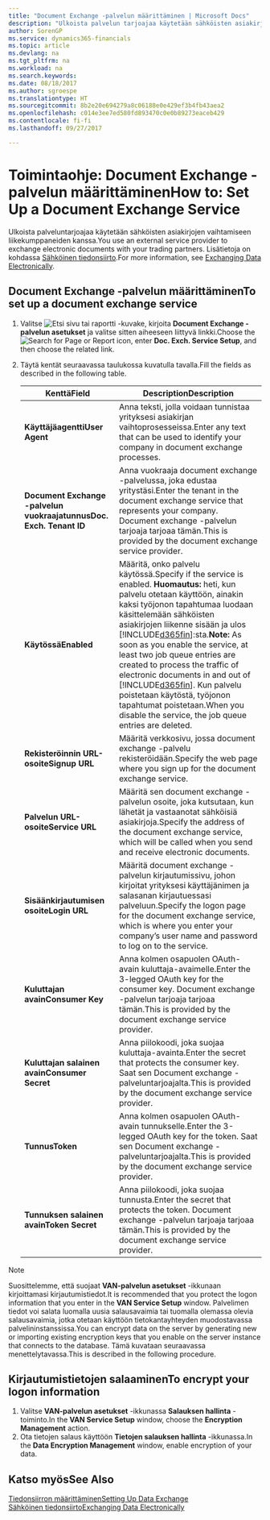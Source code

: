 ```yaml
---
title: "Document Exchange -palvelun määrittäminen | Microsoft Docs"
description: "Ulkoista palvelun tarjoajaa käytetään sähköisten asiakirjojen vaihtamiseen liikekumppaneiden kanssa."
author: SorenGP
ms.service: dynamics365-financials
ms.topic: article
ms.devlang: na
ms.tgt_pltfrm: na
ms.workload: na
ms.search.keywords: 
ms.date: 08/18/2017
ms.author: sgroespe
ms.translationtype: HT
ms.sourcegitcommit: 8b2e20e694279a8c06188e0e429ef3b4fb43aea2
ms.openlocfilehash: c014e3ee7ed580fd893470c0e0b89273eaceb429
ms.contentlocale: fi-fi
ms.lasthandoff: 09/27/2017

---
```

# <a name="how-to-set-up-a-document-exchange-service"></a><span data-ttu-id="1acec-103">Toimintaohje: Document Exchange -palvelun määrittäminen</span><span class="sxs-lookup"><span data-stu-id="1acec-103">How to: Set Up a Document Exchange Service</span></span>
<span data-ttu-id="1acec-104">Ulkoista palveluntarjoajaa käytetään sähköisten asiakirjojen vaihtamiseen liikekumppaneiden kanssa.</span><span class="sxs-lookup"><span data-stu-id="1acec-104">You use an external service provider to exchange electronic documents with your trading partners.</span></span> <span data-ttu-id="1acec-105">Lisätietoja on kohdassa [Sähköinen tiedonsiirto](across-data-exchange.md).</span><span class="sxs-lookup"><span data-stu-id="1acec-105">For more information, see [Exchanging Data Electronically](across-data-exchange.md).</span></span>  

## <a name="to-set-up-a-document-exchange-service"></a><span data-ttu-id="1acec-106">Document Exchange -palvelun määrittäminen</span><span class="sxs-lookup"><span data-stu-id="1acec-106">To set up a document exchange service</span></span>  
1. <span data-ttu-id="1acec-107">Valitse ![Etsi sivu tai raportti](media/ui-search/search_small.png "Etsi sivu tai raportti -kuvake") -kuvake, kirjoita **Document Exchange -palvelun asetukset** ja valitse sitten aiheeseen liittyvä linkki.</span><span class="sxs-lookup"><span data-stu-id="1acec-107">Choose the ![Search for Page or Report](media/ui-search/search_small.png "Search for Page or Report icon") icon, enter **Doc. Exch. Service Setup**, and then choose the related link.</span></span>  
2. <span data-ttu-id="1acec-108">Täytä kentät seuraavassa taulukossa kuvatulla tavalla.</span><span class="sxs-lookup"><span data-stu-id="1acec-108">Fill the fields as described in the following table.</span></span>  

    |<span data-ttu-id="1acec-109">Kenttä</span><span class="sxs-lookup"><span data-stu-id="1acec-109">Field</span></span>|<span data-ttu-id="1acec-110">Description</span><span class="sxs-lookup"><span data-stu-id="1acec-110">Description</span></span>|  
    |---------------------------------|---------------------------------------|  
    |<span data-ttu-id="1acec-111">**Käyttäjäagentti**</span><span class="sxs-lookup"><span data-stu-id="1acec-111">**User Agent**</span></span>|<span data-ttu-id="1acec-112">Anna teksti, jolla voidaan tunnistaa yrityksesi asiakirjan vaihtoprosesseissa.</span><span class="sxs-lookup"><span data-stu-id="1acec-112">Enter any text that can be used to identify your company in document exchange processes.</span></span>|  
    |<span data-ttu-id="1acec-113">**Document Exchange -palvelun vuokraajatunnus**</span><span class="sxs-lookup"><span data-stu-id="1acec-113">**Doc. Exch. Tenant ID**</span></span>|<span data-ttu-id="1acec-114">Anna vuokraaja document exchange -palvelussa, joka edustaa yritystäsi.</span><span class="sxs-lookup"><span data-stu-id="1acec-114">Enter the tenant in the document exchange service that represents your company.</span></span> <span data-ttu-id="1acec-115">Document exchange -palvelun tarjoaja tarjoaa tämän.</span><span class="sxs-lookup"><span data-stu-id="1acec-115">This is provided by the document exchange service provider.</span></span>|  
    |<span data-ttu-id="1acec-116">**Käytössä**</span><span class="sxs-lookup"><span data-stu-id="1acec-116">**Enabled**</span></span>|<span data-ttu-id="1acec-117">Määritä, onko palvelu käytössä.</span><span class="sxs-lookup"><span data-stu-id="1acec-117">Specify if the service is enabled.</span></span> <span data-ttu-id="1acec-118">**Huomautus:** heti, kun palvelu otetaan käyttöön, ainakin kaksi työjonon tapahtumaa luodaan käsittelemään sähköisten asiakirjojen liikenne sisään ja ulos [!INCLUDE[d365fin](includes/d365fin_md.md)]:sta.</span><span class="sxs-lookup"><span data-stu-id="1acec-118">**Note:**  As soon as you enable the service, at least two job queue entries are created to process the traffic of electronic documents in and out of [!INCLUDE[d365fin](includes/d365fin_md.md)].</span></span> <span data-ttu-id="1acec-119">Kun palvelu poistetaan käytöstä, työjonon tapahtumat poistetaan.</span><span class="sxs-lookup"><span data-stu-id="1acec-119">When you disable the service, the job queue entries are deleted.</span></span>|  
    |<span data-ttu-id="1acec-120">**Rekisteröinnin URL-osoite**</span><span class="sxs-lookup"><span data-stu-id="1acec-120">**Signup URL**</span></span>|<span data-ttu-id="1acec-121">Määritä verkkosivu, jossa document exchange -palvelu rekisteröidään.</span><span class="sxs-lookup"><span data-stu-id="1acec-121">Specify the web page where you sign up for the document exchange service.</span></span>|  
    |<span data-ttu-id="1acec-122">**Palvelun URL-osoite**</span><span class="sxs-lookup"><span data-stu-id="1acec-122">**Service URL**</span></span>|<span data-ttu-id="1acec-123">Määritä sen document exchange -palvelun osoite, joka kutsutaan, kun lähetät ja vastaanotat sähköisiä asiakirjoja.</span><span class="sxs-lookup"><span data-stu-id="1acec-123">Specify the address of the document exchange service, which will be called when you send and receive electronic documents.</span></span>|  
    |<span data-ttu-id="1acec-124">**Sisäänkirjautumisen osoite**</span><span class="sxs-lookup"><span data-stu-id="1acec-124">**Login URL**</span></span>|<span data-ttu-id="1acec-125">Määritä document exchange -palvelun kirjautumissivu, johon kirjoitat yrityksesi käyttäjänimen ja salasanan kirjautuessasi palveluun.</span><span class="sxs-lookup"><span data-stu-id="1acec-125">Specify the logon page for the document exchange service, which is where you enter your company’s user name and password to log on to the service.</span></span>|  
    |<span data-ttu-id="1acec-126">**Kuluttajan avain**</span><span class="sxs-lookup"><span data-stu-id="1acec-126">**Consumer Key**</span></span>|<span data-ttu-id="1acec-127">Anna kolmen osapuolen OAuth-avain kuluttaja-avaimelle.</span><span class="sxs-lookup"><span data-stu-id="1acec-127">Enter the 3-legged OAuth key for the consumer key.</span></span> <span data-ttu-id="1acec-128">Document exchange -palvelun tarjoaja tarjoaa tämän.</span><span class="sxs-lookup"><span data-stu-id="1acec-128">This is provided by the document exchange service provider.</span></span>|  
    |<span data-ttu-id="1acec-129">**Kuluttajan salainen avain**</span><span class="sxs-lookup"><span data-stu-id="1acec-129">**Consumer Secret**</span></span>|<span data-ttu-id="1acec-130">Anna piilokoodi, joka suojaa kuluttaja-avainta.</span><span class="sxs-lookup"><span data-stu-id="1acec-130">Enter the secret that protects the consumer key.</span></span> <span data-ttu-id="1acec-131">Saat sen Document exchange -palveluntarjoajalta.</span><span class="sxs-lookup"><span data-stu-id="1acec-131">This is provided by the document exchange service provider.</span></span>|  
    |<span data-ttu-id="1acec-132">**Tunnus**</span><span class="sxs-lookup"><span data-stu-id="1acec-132">**Token**</span></span>|<span data-ttu-id="1acec-133">Anna kolmen osapuolen OAuth-avain tunnukselle.</span><span class="sxs-lookup"><span data-stu-id="1acec-133">Enter the 3-legged OAuth key for the token.</span></span> <span data-ttu-id="1acec-134">Saat sen Document exchange -palveluntarjoajalta.</span><span class="sxs-lookup"><span data-stu-id="1acec-134">This is provided by the document exchange service provider.</span></span>|  
    |<span data-ttu-id="1acec-135">**Tunnuksen salainen avain**</span><span class="sxs-lookup"><span data-stu-id="1acec-135">**Token Secret**</span></span>|<span data-ttu-id="1acec-136">Anna piilokoodi, joka suojaa tunnusta.</span><span class="sxs-lookup"><span data-stu-id="1acec-136">Enter the secret that protects the token.</span></span> <span data-ttu-id="1acec-137">Document exchange -palvelun tarjoaja tarjoaa tämän.</span><span class="sxs-lookup"><span data-stu-id="1acec-137">This is provided by the document exchange service provider.</span></span>|  

> [!NOTE]  
>  <span data-ttu-id="1acec-138">Suosittelemme, että suojaat **VAN-palvelun asetukset** -ikkunaan kirjoittamasi kirjautumistiedot.</span><span class="sxs-lookup"><span data-stu-id="1acec-138">It is recommended that you protect the logon information that you enter in the **VAN Service Setup** window.</span></span> <span data-ttu-id="1acec-139">Palvelimen tiedot voi salata luomalla uusia salausavaimia tai tuomalla olemassa olevia salausavaimia, jotka otetaan käyttöön tietokantayhteyden muodostavassa palvelininstanssissa.</span><span class="sxs-lookup"><span data-stu-id="1acec-139">You can encrypt data on the server by generating new or importing existing encryption keys that you enable on the server instance that connects to the database.</span></span> <span data-ttu-id="1acec-140">Tämä kuvataan seuraavassa menettelytavassa.</span><span class="sxs-lookup"><span data-stu-id="1acec-140">This is described in the following procedure.</span></span>  

## <a name="to-encrypt-your-logon-information"></a><span data-ttu-id="1acec-141">Kirjautumistietojen salaaminen</span><span class="sxs-lookup"><span data-stu-id="1acec-141">To encrypt your logon information</span></span>  
1. <span data-ttu-id="1acec-142">Valitse **VAN-palvelun asetukset** -ikkunassa **Salauksen hallinta** -toiminto.</span><span class="sxs-lookup"><span data-stu-id="1acec-142">In the **VAN Service Setup** window, choose the **Encryption Management** action.</span></span>  
2. <span data-ttu-id="1acec-143">Ota tietojen salaus käyttöön **Tietojen salauksen hallinta** -ikkunassa.</span><span class="sxs-lookup"><span data-stu-id="1acec-143">In the **Data Encryption Management** window, enable encryption of your data.</span></span> <!--For more information, see [Manage Data Encryption](../manage-data-encryption.md).-->  

## <a name="see-also"></a><span data-ttu-id="1acec-144">Katso myös</span><span class="sxs-lookup"><span data-stu-id="1acec-144">See Also</span></span>  
[<span data-ttu-id="1acec-145">Tiedonsiirron määrittäminen</span><span class="sxs-lookup"><span data-stu-id="1acec-145">Setting Up Data Exchange</span></span>](across-set-up-data-exchange.md)  
[<span data-ttu-id="1acec-146">Sähköinen tiedonsiirto</span><span class="sxs-lookup"><span data-stu-id="1acec-146">Exchanging Data Electronically</span></span>](across-data-exchange.md)

